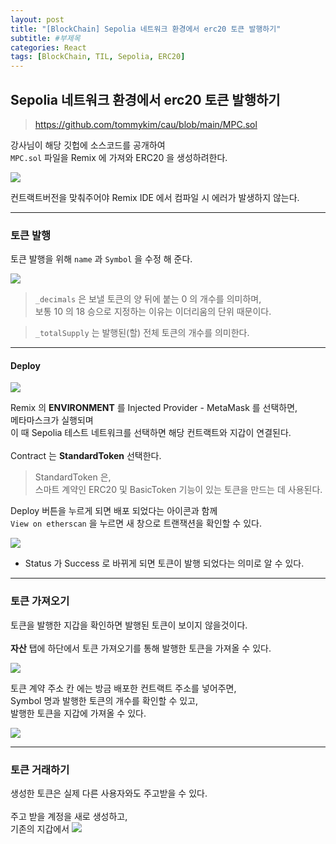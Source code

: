 ```yaml
---
layout: post
title: "[BlockChain] Sepolia 네트워크 환경에서 erc20 토큰 발행하기"
subtitle: #부제목
categories: React
tags: [BlockChain, TIL, Sepolia, ERC20]
---
```


## Sepolia 네트워크 환경에서 erc20 토큰 발행하기

> <https://github.com/tommykim/cau/blob/main/MPC.sol>

강사님이 해당 깃헙에 소스코드를 공개하여 <bR>
`MPC.sol` 파일을 Remix 에 가져와 ERC20 을 생성하려한다.

![](https://img1.daumcdn.net/thumb/R1280x0/?scode=mtistory2&fname=https%3A%2F%2Fblog.kakaocdn.net%2Fdn%2FrpQY9%2Fbtsa8BBFcDx%2FWR69xqjXOLJSrw86SpKx91%2Fimg.png)

컨트랙트버전을 맞춰주어야 Remix IDE 에서 컴파일 시 에러가 발생하지 않는다.<br>

---

### 토큰 발행

토큰 발행을 위해 `name` 과 `Symbol` 을 수정 해 준다.

![](https://img1.daumcdn.net/thumb/R1280x0/?scode=mtistory2&fname=https%3A%2F%2Fblog.kakaocdn.net%2Fdn%2Fbed88U%2Fbtsa7tDTWfe%2FT61ZEGYxYkS5QItZzuFcR0%2Fimg.png)

> `_decimals` 은 보낼 토큰의 양 뒤에 붙는 0 의 개수를 의미하며,<br>
> 보통 10 의 18 승으로 지정하는 이유는 이더리움의 단위 때문이다.

> `_totalSupply` 는 발행된(할) 전체 토큰의 개수를 의미한다.

---

#### Deploy

![](https://img1.daumcdn.net/thumb/R1280x0/?scode=mtistory2&fname=https%3A%2F%2Fblog.kakaocdn.net%2Fdn%2FIphfA%2Fbtsa6CHWJ8x%2FVu2lZw6ftatJ22MKliJ72k%2Fimg.png)

Remix 의 **ENVIRONMENT** 를 Injected Provider - MetaMask 를 선택하면,<br>
메타마스크가 실행되며<br>
이 때 Sepolia 테스트 네트워크를 선택하면 해당 컨트랙트와 지갑이 연결된다.
<br>
<br>
Contract 는 **StandardToken** 선택한다.

> StandardToken 은, <br>
> 스마트 계약인 ERC20 및 BasicToken 기능이 있는 토큰을 만드는 데 사용된다.

Deploy 버튼을 누르게 되면 배포 되었다는 아이콘과 함께<br>
`View on etherscan` 을 누르면 새 창으로 트랜잭션을 확인할 수 있다.

![](https://img1.daumcdn.net/thumb/R1280x0/?scode=mtistory2&fname=https%3A%2F%2Fblog.kakaocdn.net%2Fdn%2FItbQg%2Fbtsa9zRb9MO%2FvEGZj9NAmq0Tg6TuggBGa1%2Fimg.png)

- Status 가 Success 로 바뀌게 되면 토큰이 발행 되었다는 의미로 알 수 있다.

---

### 토큰 가져오기

토큰을 발행한 지갑을 확인하면 발행된 토큰이 보이지 않을것이다.<br>
<br>
**자산** 탭에 하단에서 토큰 가져오기를 통해 발행한 토큰을 가져올 수 있다.

![](https://img1.daumcdn.net/thumb/R1280x0/?scode=mtistory2&fname=https%3A%2F%2Fblog.kakaocdn.net%2Fdn%2FurvWh%2FbtsaViRmNwB%2FFJmxWSmTCI25OsR2GIGQmk%2Fimg.png)

토큰 계약 주소 칸 에는 방금 배포한 컨트랙트 주소를 넣어주면,<br>
Symbol 명과 발행한 토큰의 개수를 확인할 수 있고,<br>
발행한 토큰을 지갑에 가져올 수 있다.

![](https://img1.daumcdn.net/thumb/R1280x0/?scode=mtistory2&fname=https%3A%2F%2Fblog.kakaocdn.net%2Fdn%2Fddif3Q%2Fbtsa44ERDZn%2FeOMiiDD6dyh4oIUEUvcgO0%2Fimg.png)

---

### 토큰 거래하기

생성한 토큰은 실제 다른 사용자와도 주고받을 수 있다.<br>
<br>
주고 받을 계정을 새로 생성하고,<br>
기존의 지갑에서
![](https://img1.daumcdn.net/thumb/R1280x0/?scode=mtistory2&fname=https%3A%2F%2Fblog.kakaocdn.net%2Fdn%2Fblgu2N%2Fbtsa8BIsQqt%2FK5O874RCoOKVdlvskIso10%2Fimg.png)
